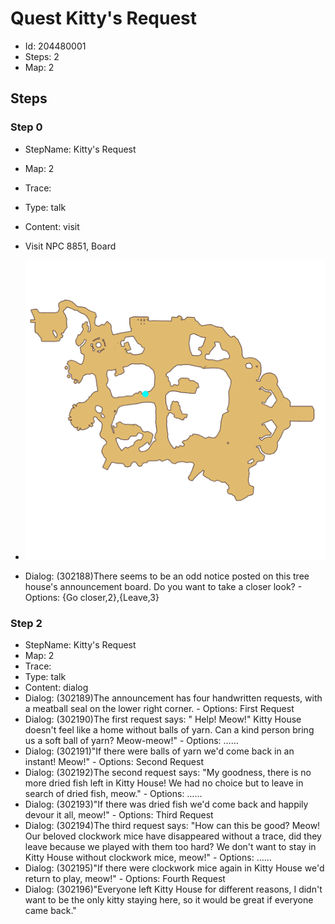 # Quest Kitty's Request

- Id: 204480001
- Steps: 2
- Map: 2

## Steps

### Step 0
- StepName:  Kitty's Request
- Map:  2
- Trace:  
- Type:  talk
- Content:  visit
- Visit NPC 8851, Board

- ![images/204480001_0.png](images/204480001_0.png)
- Dialog: (302188)There seems to be an odd notice posted on this tree house's announcement board. Do you want to take a closer look? - Options: {Go closer,2},{Leave,3}


### Step 2
- StepName:  Kitty's Request
- Map:  2
- Trace:  
- Type:  talk
- Content:  dialog
- Dialog: (302189)The announcement has four handwritten requests, with a meatball seal on the lower right corner. - Options: First Request
- Dialog: (302190)The first request says: " Help! Meow!" Kitty House doesn't feel like a home without balls of yarn. Can a kind person bring us a soft ball of yarn? Meow-meow!" - Options: ……
- Dialog: (302191)"If there were balls of yarn we'd come back in an instant! Meow!" - Options: Second Request
- Dialog: (302192)The second request says: "My goodness, there is no more dried fish left in Kitty House! We had no choice but to leave in search of dried fish, meow." - Options: ……
- Dialog: (302193)"If there was dried fish we'd come back and happily devour it all, meow!" - Options: Third Request
- Dialog: (302194)The third request says: "How can this be good? Meow! Our beloved clockwork mice have disappeared without a trace, did they leave because we played with them too hard? We don't want to stay in Kitty House without clockwork mice, meow!" - Options: ……
- Dialog: (302195)"If there were clockwork mice again in Kitty House we'd return to play, meow!" - Options: Fourth Request
- Dialog: (302196)"Everyone left Kitty House for different reasons, I didn't want to be the only kitty staying here, so it would be great if everyone came back."


